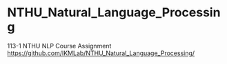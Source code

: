 # NTHU_Natural_Language_Processing
113-1 NTHU NLP Course Assignment <br>
https://github.com/IKMLab/NTHU_Natural_Language_Processing/

